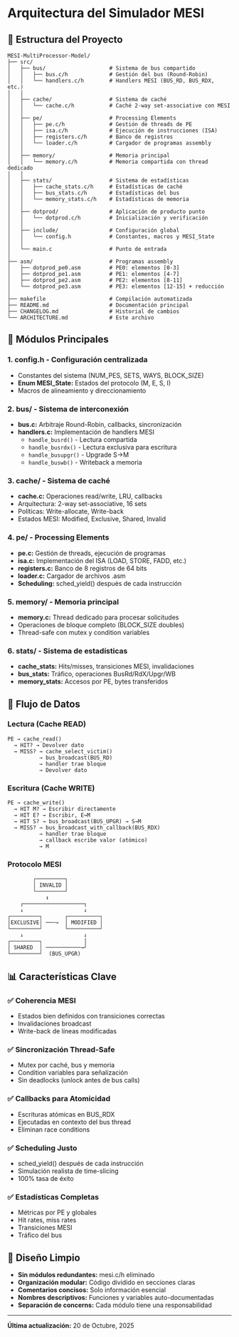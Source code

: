 # Arquitectura del Simulador MESI

## 📁 Estructura del Proyecto

```
MESI-MultiProcessor-Model/
├── src/
│   ├── bus/                    # Sistema de bus compartido
│   │   ├── bus.c/h             # Gestión del bus (Round-Robin)
│   │   └── handlers.c/h        # Handlers MESI (BUS_RD, BUS_RDX, etc.)
│   │
│   ├── cache/                  # Sistema de caché
│   │   └── cache.c/h           # Caché 2-way set-associative con MESI
│   │
│   ├── pe/                     # Processing Elements
│   │   ├── pe.c/h              # Gestión de threads de PE
│   │   ├── isa.c/h             # Ejecución de instrucciones (ISA)
│   │   ├── registers.c/h       # Banco de registros
│   │   └── loader.c/h          # Cargador de programas assembly
│   │
│   ├── memory/                 # Memoria principal
│   │   └── memory.c/h          # Memoria compartida con thread dedicado
│   │
│   ├── stats/                  # Sistema de estadísticas
│   │   ├── cache_stats.c/h     # Estadísticas de caché
│   │   ├── bus_stats.c/h       # Estadísticas del bus
│   │   └── memory_stats.c/h    # Estadísticas de memoria
│   │
│   ├── dotprod/                # Aplicación de producto punto
│   │   └── dotprod.c/h         # Inicialización y verificación
│   │
│   ├── include/                # Configuración global
│   │   └── config.h            # Constantes, macros y MESI_State
│   │
│   └── main.c                  # Punto de entrada
│
├── asm/                        # Programas assembly
│   ├── dotprod_pe0.asm         # PE0: elementos [0-3]
│   ├── dotprod_pe1.asm         # PE1: elementos [4-7]
│   ├── dotprod_pe2.asm         # PE2: elementos [8-11]
│   └── dotprod_pe3.asm         # PE3: elementos [12-15] + reducción
│
├── makefile                    # Compilación automatizada
├── README.md                   # Documentación principal
├── CHANGELOG.md                # Historial de cambios
└── ARCHITECTURE.md             # Este archivo
```

## 🔧 Módulos Principales

### 1. **config.h** - Configuración centralizada
- Constantes del sistema (NUM_PES, SETS, WAYS, BLOCK_SIZE)
- **Enum MESI_State:** Estados del protocolo (M, E, S, I)
- Macros de alineamiento y direccionamiento

### 2. **bus/** - Sistema de interconexión
- **bus.c:** Arbitraje Round-Robin, callbacks, sincronización
- **handlers.c:** Implementación de handlers MESI
  * `handle_busrd()` - Lectura compartida
  * `handle_busrdx()` - Lectura exclusiva para escritura
  * `handle_busupgr()` - Upgrade S→M
  * `handle_buswb()` - Writeback a memoria

### 3. **cache/** - Sistema de caché
- **cache.c:** Operaciones read/write, LRU, callbacks
- Arquitectura: 2-way set-associative, 16 sets
- Políticas: Write-allocate, Write-back
- Estados MESI: Modified, Exclusive, Shared, Invalid

### 4. **pe/** - Processing Elements
- **pe.c:** Gestión de threads, ejecución de programas
- **isa.c:** Implementación del ISA (LOAD, STORE, FADD, etc.)
- **registers.c:** Banco de 8 registros de 64 bits
- **loader.c:** Cargador de archivos .asm
- **Scheduling:** sched_yield() después de cada instrucción

### 5. **memory/** - Memoria principal
- **memory.c:** Thread dedicado para procesar solicitudes
- Operaciones de bloque completo (BLOCK_SIZE doubles)
- Thread-safe con mutex y condition variables

### 6. **stats/** - Sistema de estadísticas
- **cache_stats:** Hits/misses, transiciones MESI, invalidaciones
- **bus_stats:** Tráfico, operaciones BusRd/RdX/Upgr/WB
- **memory_stats:** Accesos por PE, bytes transferidos

## 🔄 Flujo de Datos

### Lectura (Cache READ)
```
PE → cache_read() 
  → HIT? → Devolver dato
  → MISS? → cache_select_victim()
          → bus_broadcast(BUS_RD)
          → handler trae bloque
          → Devolver dato
```

### Escritura (Cache WRITE)
```
PE → cache_write()
  → HIT M? → Escribir directamente
  → HIT E? → Escribir, E→M
  → HIT S? → bus_broadcast(BUS_UPGR) → S→M
  → MISS? → bus_broadcast_with_callback(BUS_RDX)
          → handler trae bloque
          → callback escribe valor (atómico)
          → M
```

### Protocolo MESI
```
        ┌─────────┐
        │ INVALID │
        └─────────┘
            ↕
    ┌───────────────────┐
    ↓                   ↓
┌─────────┐       ┌──────────┐
│EXCLUSIVE│ ───→  │ MODIFIED │
└─────────┘       └──────────┘
    ↓                   ↓
┌─────────┐             │
│ SHARED  │ ───────────→┘
└─────────┘  (BUS_UPGR)
```

## 📊 Características Clave

### ✅ Coherencia MESI
- Estados bien definidos con transiciones correctas
- Invalidaciones broadcast
- Write-back de líneas modificadas

### ✅ Sincronización Thread-Safe
- Mutex por caché, bus y memoria
- Condition variables para señalización
- Sin deadlocks (unlock antes de bus calls)

### ✅ Callbacks para Atomicidad
- Escrituras atómicas en BUS_RDX
- Ejecutadas en contexto del bus thread
- Eliminan race conditions

### ✅ Scheduling Justo
- sched_yield() después de cada instrucción
- Simulación realista de time-slicing
- 100% tasa de éxito

### ✅ Estadísticas Completas
- Métricas por PE y globales
- Hit rates, miss rates
- Transiciones MESI
- Tráfico del bus

## 🎯 Diseño Limpio

- **Sin módulos redundantes:** mesi.c/h eliminado
- **Organización modular:** Código dividido en secciones claras
- **Comentarios concisos:** Solo información esencial
- **Nombres descriptivos:** Funciones y variables auto-documentadas
- **Separación de concerns:** Cada módulo tiene una responsabilidad

---

**Última actualización:** 20 de Octubre, 2025
